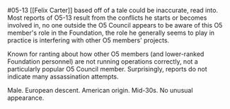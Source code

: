 #05-13
[[Felix Carter]] based off of a tale could be inaccurate, read into. Most reports of O5-13 result from the conflicts he starts or becomes involved in, no one outside the O5 Council appears to be aware of this O5 member's role in the Foundation, the role he generally seems to play in practice is interfering with other O5 members' projects.

Known for ranting about how other O5 members (and lower-ranked Foundation personnel) are not running operations correctly, not a particularly popular O5 Council member. Surprisingly, reports do not indicate many assassination attempts.

Male. European descent. American origin. Mid-30s. No unusual appearance.